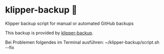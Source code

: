 # klipper-backup 💾 
Klipper backup script for manual or automated GitHub backups 

This backup is provided by [klipper-backup](https://github.com/Staubgeborener/klipper-backup).

Bei Problemen folgendes im Terminal ausführen:
~/klipper-backup/script.sh --fix
